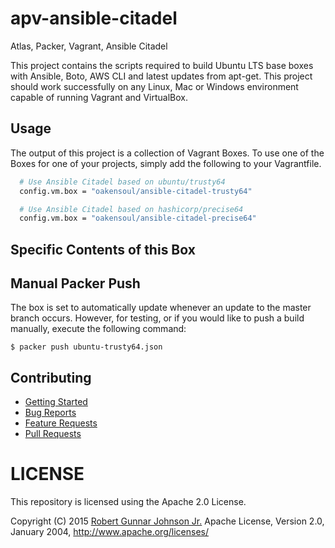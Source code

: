 # apv-ansible-citadel
Atlas, Packer, Vagrant, Ansible Citadel

This project contains the scripts required to build Ubuntu LTS base boxes with Ansible, Boto, AWS CLI and latest
updates from apt-get. This project should work successfully on any Linux, Mac or Windows environment capable of running
Vagrant and VirtualBox.

## Usage
The output of this project is a collection of Vagrant Boxes. To use one of the
Boxes for one of your projects, simply add the following to your Vagrantfile.

```bash
  # Use Ansible Citadel based on ubuntu/trusty64
  config.vm.box = "oakensoul/ansible-citadel-trusty64"

  # Use Ansible Citadel based on hashicorp/precise64
  config.vm.box = "oakensoul/ansible-citadel-precise64"
```

## Specific Contents of this Box



## Manual Packer Push
The box is set to automatically update whenever an update to the master branch occurs. However, for testing, or if
you would like to push a build manually, execute the following command:
````
$ packer push ubuntu-trusty64.json
````

## Contributing
* [Getting Started](https://github.com/oakensoul/trunk/blob/master/CONTRIBUTING.md)
* [Bug Reports](https://github.com/oakensoul/trunk/blob/master/CONTRIBUTING.md#bug-reports)
* [Feature Requests](https://github.com/oakensoul/trunk/blob/master/CONTRIBUTING.md#feature-requests)
* [Pull Requests](https://github.com/oakensoul/trunk/blob/master/CONTRIBUTING.md#pull-requests)

# LICENSE
This repository is licensed using the Apache 2.0 License.

Copyright (C) 2015 [Robert Gunnar Johnson Jr.](https://github.com/oakensoul)
Apache License, Version 2.0, January 2004, http://www.apache.org/licenses/
